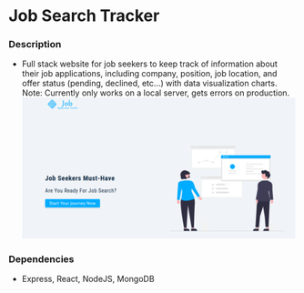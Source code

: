 # Job Search Tracker

### Description

* Full stack website for job seekers to keep track of information about their job applications, including company, position, job location, and offer status (pending, declined, etc...) with data visualization charts. Note: Currently only works on a local server, gets errors on production.
![home](/imgs/home.png)

### Dependencies

* Express, React, NodeJS, MongoDB


